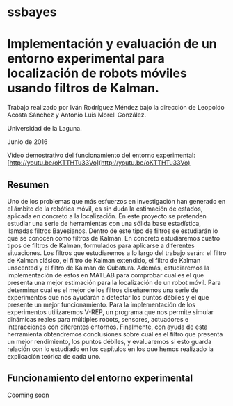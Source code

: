 # ssbayes
Implementación y evaluación de un entorno experimental para localización de robots móviles usando filtros de Kalman.
==========
Trabajo realizado por Iván Rodríguez Méndez bajo la dirección de Leopoldo Acosta Sánchez y Antonio Luis Morell González. 

Universidad de la Laguna.

Junio de 2016

Vídeo demostrativo del funcionamiento del entorno experimental:
[http://youtu.be/oKTTHTu33Vo](http://youtu.be/oKTTHTu33Vo)

Resumen
--------------------

Uno de los problemas que más esfuerzos en investigación han generado en el ámbito de la robótica móvil, es sin duda la estimación de estados, aplicada en concreto a la localización.
En este proyecto se pretenden estudiar una serie de herramientas con una sólida base estadística, llamadas filtros Bayesianos.
Dentro de este tipo de filtros se estudiarán lo que se conocen como filtros de Kalman.
En concreto estudiaremos cuatro tipos de filtros de Kalman, formulados para aplicarse a diferentes situaciones.
Los filtros que estudiaremos a lo largo del trabajo serán: el filtro de Kalman clásico, el filtro de Kalman extendido, el filtro de Kalman unscented y el filtro de Kalman de Cubatura.
Además, estudiaremos la implementación de estos en MATLAB para comprobar cual es el que presenta una mejor estimación para la localización de un robot móvil.
Para determinar cual es el mejor de los filtros diseñaremos una serie de experimentos que nos ayudarán a detectar los puntos débiles y el que presente un mejor funcionamiento.
Para la implementación de los experimentos utilizaremos V-REP, un programa que nos permite simular dinámicas reales para múltiples robots, sensores, actuadores e interacciones con diferentes entornos.
Finalmente, con ayuda de esta herramienta obtendremos conclusiones sobre cuál es el filtro que presenta un mejor rendimiento, los puntos débiles, y evaluaremos si esto guarda relación con lo estudiado en los capítulos en los que hemos realizado la explicación teórica de cada uno.

Funcionamiento del entorno experimental
--------------------

Cooming soon
